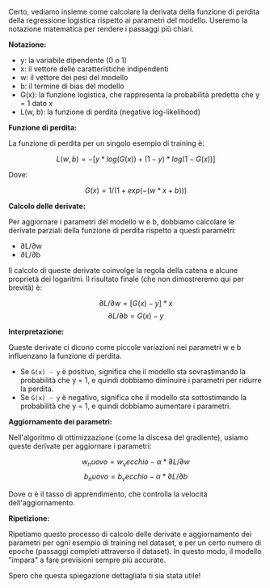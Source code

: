 Certo, vediamo insieme come calcolare la derivata della funzione di perdita della regressione logistica rispetto ai parametri del modello. Useremo la notazione matematica per rendere i passaggi più chiari.

**Notazione:**

- y: la variabile dipendente (0 o 1)
- x: il vettore delle caratteristiche indipendenti
- w: il vettore dei pesi del modello
- b: il termine di bias del modello
- G(x): la funzione logistica, che rappresenta la probabilità predetta che y = 1 dato x
- L(w, b): la funzione di perdita (negative log-likelihood)

**Funzione di perdita:**

La funzione di perdita per un singolo esempio di training è:

$$L(w, b) = - [y * log(G(x)) + (1 - y) * log(1 - G(x))]$$


Dove:

$$
G(x) = 1 / (1 + exp(- (w * x + b))) 
$$

**Calcolo delle derivate:**

Per aggiornare i parametri del modello w e b, dobbiamo calcolare le derivate parziali della funzione di perdita rispetto a questi parametri:

- ∂L/∂w
- ∂L/∂b

Il calcolo di queste derivate coinvolge la regola della catena e alcune proprietà dei logaritmi. Il risultato finale (che non dimostreremo qui per brevità) è:


$$∂L/∂w = [G(x) - y] * x$$
$$∂L/∂b = G(x) - y$$


**Interpretazione:**

Queste derivate ci dicono come piccole variazioni nei parametri w e b influenzano la funzione di perdita.

- Se `G(x) - y` è positivo, significa che il modello sta sovrastimando la probabilità che y = 1, e quindi dobbiamo diminuire i parametri per ridurre la perdita.
- Se `G(x) - y` è negativo, significa che il modello sta sottostimando la probabilità che y = 1, e quindi dobbiamo aumentare i parametri.

**Aggiornamento dei parametri:**

Nell'algoritmo di ottimizzazione (come la discesa del gradiente), usiamo queste derivate per aggiornare i parametri:


$$w_nuovo = w_vecchio - α * ∂L/∂w$$
$$b_nuovo = b_vecchio - α * ∂L/∂b
$$

Dove α è il tasso di apprendimento, che controlla la velocità dell'aggiornamento.

**Ripetizione:**

Ripetiamo questo processo di calcolo delle derivate e aggiornamento dei parametri per ogni esempio di training nel dataset, e per un certo numero di epoche (passaggi completi attraverso il dataset). In questo modo, il modello "impara" a fare previsioni sempre più accurate.

Spero che questa spiegazione dettagliata ti sia stata utile!